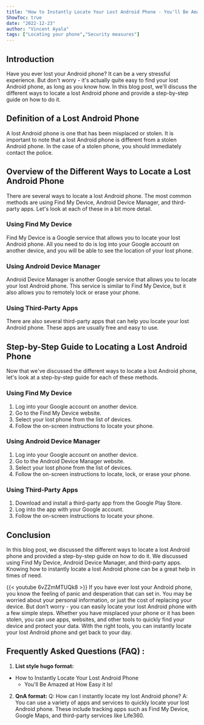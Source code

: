 ```yaml
---
title: "How to Instantly Locate Your Lost Android Phone - You'll Be Amazed at How Easy it Is!"
ShowToc: true 
date: "2022-12-23"
author: "Vincent Ayala" 
tags: ["Locating your phone","Security measures"]
---
```

## Introduction

Have you ever lost your Android phone? It can be a very stressful experience. But don't worry - it's actually quite easy to find your lost Android phone, as long as you know how. In this blog post, we'll discuss the different ways to locate a lost Android phone and provide a step-by-step guide on how to do it.

## Definition of a Lost Android Phone

A lost Android phone is one that has been misplaced or stolen. It is important to note that a lost Android phone is different from a stolen Android phone. In the case of a stolen phone, you should immediately contact the police.

## Overview of the Different Ways to Locate a Lost Android Phone

There are several ways to locate a lost Android phone. The most common methods are using Find My Device, Android Device Manager, and third-party apps. Let's look at each of these in a bit more detail.

### Using Find My Device

Find My Device is a Google service that allows you to locate your lost Android phone. All you need to do is log into your Google account on another device, and you will be able to see the location of your lost phone.

### Using Android Device Manager

Android Device Manager is another Google service that allows you to locate your lost Android phone. This service is similar to Find My Device, but it also allows you to remotely lock or erase your phone.

### Using Third-Party Apps

There are also several third-party apps that can help you locate your lost Android phone. These apps are usually free and easy to use.

## Step-by-Step Guide to Locating a Lost Android Phone

Now that we've discussed the different ways to locate a lost Android phone, let's look at a step-by-step guide for each of these methods.

### Using Find My Device

1. Log into your Google account on another device.
2. Go to the Find My Device website.
3. Select your lost phone from the list of devices.
4. Follow the on-screen instructions to locate your phone.

### Using Android Device Manager

1. Log into your Google account on another device.
2. Go to the Android Device Manager website.
3. Select your lost phone from the list of devices.
4. Follow the on-screen instructions to locate, lock, or erase your phone.

### Using Third-Party Apps

1. Download and install a third-party app from the Google Play Store.
2. Log into the app with your Google account.
3. Follow the on-screen instructions to locate your phone.

## Conclusion

In this blog post, we discussed the different ways to locate a lost Android phone and provided a step-by-step guide on how to do it. We discussed using Find My Device, Android Device Manager, and third-party apps. Knowing how to instantly locate a lost Android phone can be a great help in times of need.

{{< youtube 6vZZmMTUQk8 >}} 
If you have ever lost your Android phone, you know the feeling of panic and desperation that can set in. You may be worried about your personal information, or just the cost of replacing your device. But don’t worry - you can easily locate your lost Android phone with a few simple steps. Whether you have misplaced your phone or it has been stolen, you can use apps, websites, and other tools to quickly find your device and protect your data. With the right tools, you can instantly locate your lost Android phone and get back to your day.

## Frequently Asked Questions (FAQ) :
1. **List style hugo format:**
* How to Instantly Locate Your Lost Android Phone
    - You'll Be Amazed at How Easy it Is!

2. **QnA format:**
Q: How can I instantly locate my lost Android phone?
A: You can use a variety of apps and services to quickly locate your lost Android phone. These include tracking apps such as Find My Device, Google Maps, and third-party services like Life360.


